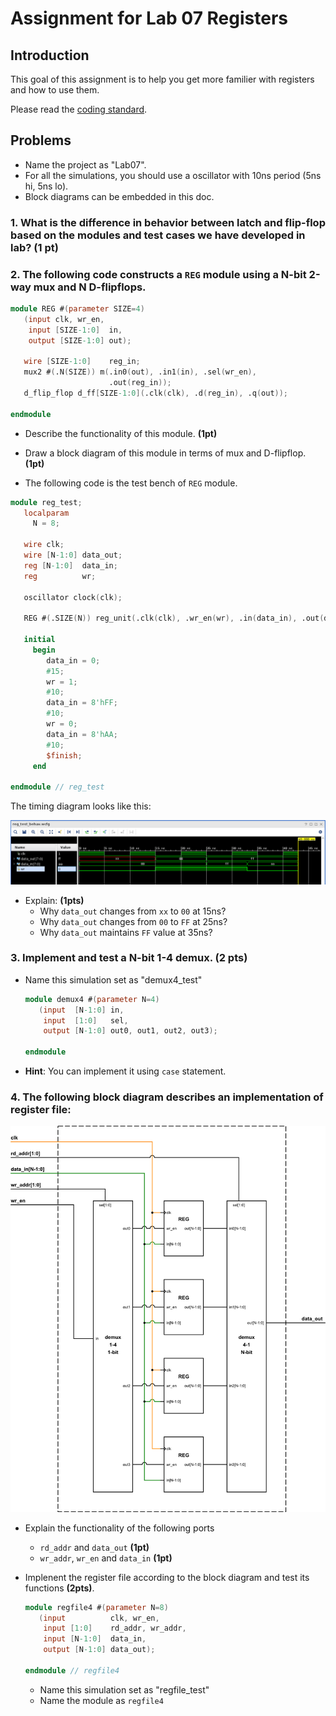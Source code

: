 # Assignment for Lab 07 Registers

## Introduction

This goal of this assignment is to help you get more familier with registers and how to use them.

Please read the [coding standard](coding_standard.md).

## Problems
- Name the project as "Lab07".
- For all the simulations, you should use a oscillator with 10ns period (5ns hi, 5ns lo).
- Block diagrams can be embedded in this doc.

### 1. What is the difference in behavior between latch and flip-flop based on the modules and test cases we have developed in lab? **(1 pt)**

### 2. The following code constructs a ```REG``` module using a N-bit 2-way mux and N D-flipflops.
```verilog
module REG #(parameter SIZE=4)
   (input clk, wr_en,
    input [SIZE-1:0]  in,
    output [SIZE-1:0] out);

   wire [SIZE-1:0]    reg_in;
   mux2 #(.N(SIZE)) m(.in0(out), .in1(in), .sel(wr_en),
                      .out(reg_in));
   d_flip_flop d_ff[SIZE-1:0](.clk(clk), .d(reg_in), .q(out));

endmodule
```
- Describe the functionality of this module. **(1pt)**

- Draw a block diagram of this module in terms of mux and D-flipflop. **(1pt)**

- The following code is the test bench of ```REG``` module.
```verilog
module reg_test;
   localparam
     N = 8;

   wire clk;
   wire [N-1:0] data_out;
   reg [N-1:0]  data_in;
   reg          wr;

   oscillator clock(clk);

   REG #(.SIZE(N)) reg_unit(.clk(clk), .wr_en(wr), .in(data_in), .out(data_out));

   initial
     begin
        data_in = 0;
        #15;
        wr = 1;
        #10;
        data_in = 8'hFF;
        #10;
        wr = 0;
        data_in = 8'hAA;
        #10;
        $finish;
     end

endmodule // reg_test
```
  The timing diagram looks like this:
  
  ![](pics/reg_test_behav.png)

- Explain: **(1pts)**
  - Why ```data_out``` changes from ```xx``` to ```00``` at 15ns?
  - Why ```data_out``` changes from ```00``` to ```FF``` at 25ns?
  - Why ```data_out``` maintains ```FF``` value at 35ns?

### 3. Implement and test a N-bit 1-4 demux. **(2 pts)**
- Name this simulation set as "demux4\_test"
  ```verilog
  module demux4 #(parameter N=4) 
     (input  [N-1:0] in,
      input  [1:0]   sel,
      output [N-1:0] out0, out1, out2, out3);
  
  endmodule
  ```
- **Hint**: You can implement it using ```case``` statement.

### 4. The following block diagram describes an implementation of register file:

![](pics/regfile.png)

- Explain the functionality of the following ports
  - ```rd_addr``` and ```data_out``` **(1pt)**
  - ```wr_addr```, ```wr_en``` and ```data_in``` **(1pt)**

- Implenent the register file according to the block diagram and test its functions **(2pts)**.
  ```verilog
  module regfile4 #(parameter N=8)
     (input          clk, wr_en,
      input [1:0]    rd_addr, wr_addr,
      input [N-1:0]  data_in,
      output [N-1:0] data_out);
  
  endmodule // regfile4
  ```
  - Name this simulation set as "regfile\_test"
  - Name the module as ```regfile4```

